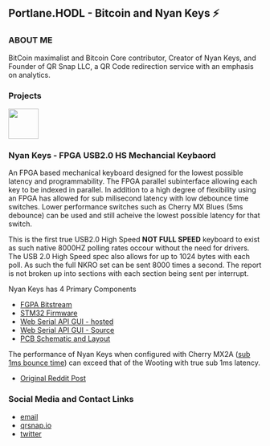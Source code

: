 ## Portlane.HODL - Bitcoin and Nyan Keys ⚡

### ABOUT ME
BitCoin maximalist and Bitcoin Core contributor, Creator of Nyan Keys, and Founder of QR Snap LLC, a QR Code redirection service with an emphasis on analytics. 

### Projects
<div align="left">
 <img src="https://github.com/russeree/nyan-keys-stm32-firmware/raw/master/assets/images/icon_square.png" width="60" height="60">
</div>

### Nyan Keys - FPGA USB2.0 HS Mechancial Keybaord
An FPGA based mechanical keyboard designed for the lowest possible latency and programmability. The FPGA parallel subinterface allowing each key to be indexed in parallel. In addition to a high degree of flexibility using an FPGA has allowed for sub milisecond latency with low debounce time switches. Lower performance switches such as Cherry MX Blues (5ms debounce) can be used and still acheive the lowest possible latency for that switch.

This is the first true USB2.0 High Speed __NOT FULL SPEED__ keyboard to exist as such native 8000HZ polling rates occour without the need for drivers. The USB 2.0 High Speed spec also allows for up to 1024 bytes with each poll. As such the full NKRO set can be sent 8000 times a second. The report is not broken up into sections with each section being sent per interrupt. 

Nyan Keys has 4 Primary Components
 - [FGPA Bitstream](https://github.com/russeree/nyan-keys-ice40hx4k-bitstream)
 - [STM32 Firmware](https://github.com/russeree/nyan-keys-stm32-firmware)
 - [Web Serial API GUI - hosted](https://russeree.github.io/)
 - [Web Serial API GUI - Source](https://github.com/russeree/nyan-keys-gui)
 - [PCB Schematic and Layout](https://github.com/russeree/nyan-keys-hardware)

The performance of Nyan Keys when configured with Cherry MX2A ([sub 1ms bounce time](https://www.cherry-world.com/company/press/article/cherry-mx2a-exceeding-expectations)) can exceed that of the Wooting with true sub 1ms latency. 
 - [Original Reddit Post](https://www.reddit.com/r/FPGA/comments/17rt1rc/a_little_side_project_of_mine_fpga_based)

### Social Media and Contact Links
* [email](mailto:admin@qrsnap.io)
* [qrsnap.io](https://qrsnap.io)
* [twitter](https://twitter.com/PortlandHodl)
